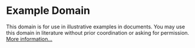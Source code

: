 # Example Domain
This domain is for use in illustrative examples in documents. You may use this domain in literature without prior coordination or asking for permission.
[More information...](https://www.iana.org/domains/example)
